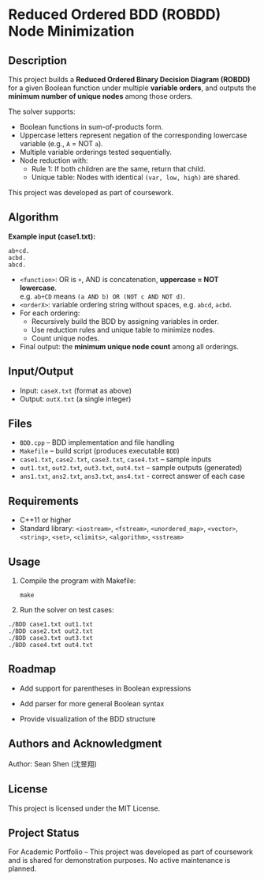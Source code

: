 # Reduced Ordered BDD (ROBDD) Node Minimization

## Description
This project builds a **Reduced Ordered Binary Decision Diagram (ROBDD)** for a given Boolean function under multiple **variable orders**, and outputs the **minimum number of unique nodes** among those orders.

The solver supports:
- Boolean functions in sum-of-products form.
- Uppercase letters represent negation of the corresponding lowercase variable (e.g., `A` = NOT `a`).
- Multiple variable orderings tested sequentially.
- Node reduction with:
  - Rule 1: If both children are the same, return that child.
  - Unique table: Nodes with identical `(var, low, high)` are shared.

This project was developed as part of coursework.

## Algorithm
**Example input (case1.txt):**
  ```
  ab+cd.
  acbd.
  abcd.
  ```
- `<function>`: OR is `+`, AND is concatenation, **uppercase = NOT lowercase**.  
  e.g. `ab+CD` means `(a AND b) OR (NOT c AND NOT d)`.
- `<orderX>`: variable ordering string without spaces, e.g. `abcd`, `acbd`.
- For each ordering:
  - Recursively build the BDD by assigning variables in order.
  - Use reduction rules and unique table to minimize nodes.
  - Count unique nodes.
- Final output: the **minimum unique node count** among all orderings.

## Input/Output
- Input: `caseX.txt` (format as above)
- Output: `outX.txt` (a single integer)

## Files
- `BDD.cpp` – BDD implementation and file handling
- `Makefile` – build script (produces executable `BDD`)
- `case1.txt`, `case2.txt`, `case3.txt`, `case4.txt` – sample inputs
- `out1.txt`, `out2.txt`, `out3.txt`, `out4.txt` – sample outputs (generated)
- `ans1.txt`, `ans2.txt`, `ans3.txt`, `ans4.txt` - correct answer of each case

## Requirements
- C++11 or higher  
- Standard library: `<iostream>`, `<fstream>`, `<unordered_map>`, `<vector>`, `<string>`, `<set>`, `<climits>`, `<algorithm>`, `<sstream>`

## Usage
1. Compile the program with Makefile:
   ```
   make
   ```
2. Run the solver on test cases:
```
./BDD case1.txt out1.txt
./BDD case2.txt out2.txt
./BDD case3.txt out3.txt
./BDD case4.txt out4.txt
```
## Roadmap
- Add support for parentheses in Boolean expressions

- Add parser for more general Boolean syntax

- Provide visualization of the BDD structure

## Authors and Acknowledgment
Author: Sean Shen (沈昱翔)

## License
This project is licensed under the MIT License.

## Project Status
For Academic Portfolio – This project was developed as part of coursework and is shared for demonstration purposes. No active maintenance is planned.

